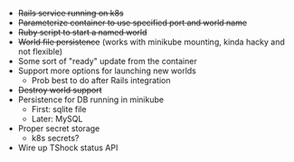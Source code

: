 * ~~Rails service running on k8s~~
* ~~Parameterize container to use specified port and world name~~
* ~~Ruby script to start a named world~~
* ~~World file persistence~~ (works with minikube mounting, kinda hacky and not flexible)
* Some sort of "ready" update from the container
* Support more options for launching new worlds
  * Prob best to do after Rails integration
* ~~Destroy world support~~
* Persistence for DB running in minikube
  * First: sqlite file
  * Later: MySQL
* Proper secret storage
  * k8s secrets?
* Wire up TShock status API